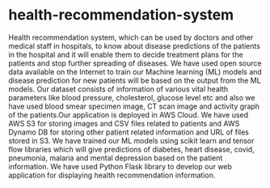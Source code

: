 # health-recommendation-system
Health recommendation system, which can be used by doctors and other medical staff in hospitals, to know about disease predictions of the patients in the hospital and it will enable them to decide treatment plans for the patients and stop further spreading of diseases.
We have used open source data available on the Internet to train our Machine learning (ML) models and disease prediction for new patients will be based on the output from the ML models.
Our dataset consists of information of various vital health parameters like blood pressure, cholesterol, glucose level etc and also we have used  blood smear specimen image, CT scan image and activity graph of the patients.Our application is deployed in AWS Cloud. We have used AWS S3 for storing images and CSV files related to patients and AWS Dynamo DB for storing other patient related information and URL of files stored in S3. We have trained our ML models using scikit learn and tensor flow libraries which will give predictions of diabetes, heart disease, covid, pneumonia, malaria and mental depression based on the patient information. We have used Python Flask library to develop our web application for displaying health recommendation information.
